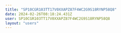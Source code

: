 ```yaml
---
title: "SP10CGR103TT17V0XXAPZ87F4WC2G9S18RYNP58Q8"
date: 2024-02-26T08:18:24.431Z
user: SP10CGR103TT17V0XXAPZ87F4WC2G9S18RYNP58Q8
layout: "users"
---
```

    